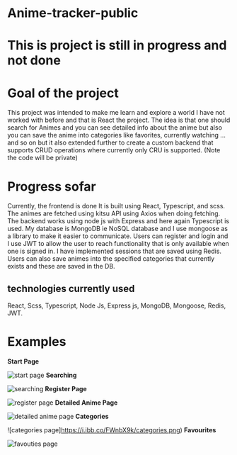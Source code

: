 # Anime-tracker-public

# This is project is still in progress and not done 

# Goal of the project
This project was intended to make me learn and explore a world I have not worked with before and that is React the project. The idea is that one should search for Animes and you can see detailed info about the anime but also you can save the anime into categories like favorites, currently watching ... and so on but it also extended further to create a custom backend that supports CRUD operations where currently only CRU is supported. (Note the code will be private)

# Progress sofar
Currently, the frontend is done It is built using React, Typescript, and scss. The animes are fetched using kitsu API using Axios when doing fetching. The backend works using node js with Express and here again Typescript is used. My database is MongoDB ie NoSQL database and I use mongoose as a library to make it easier to communicate. Users can register and login and I use JWT to allow the user to reach functionality that is only available when one is signed in. I have implemented sessions that are saved using Redis. Users can also save animes into the specified categories that currently exists and these are saved in the DB.

## technologies currently used 
React, Scss, Typescript, Node Js, Express js, MongoDB, Mongoose, Redis, JWT.

# Examples
**Start Page**

![start page](https://i.ibb.co/9h3ndz5/start-page.png)
**Searching**

![searching](https://i.ibb.co/4Y7Htdy/search.png)
**Register Page**

![register page](https://i.ibb.co/ZNC838H/register-page.png)
**Detailed Anime Page**

![detailed anime page](https://i.ibb.co/yVSWP2S/detailed-anime-info.png)
**Categories**

![categories page]https://i.ibb.co/FWnbX9k/categories.png)
**Favourites**

![favouties page](https://i.ibb.co/XYTs4Hn/animes-in-favourites.png)


